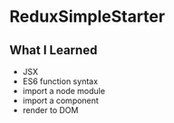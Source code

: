 # ReduxSimpleStarter

## What I Learned
- JSX
- ES6 function syntax
- import a node module
- import a component
- render to DOM
